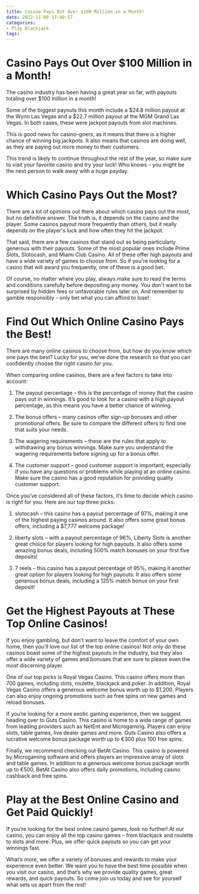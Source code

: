 ```yaml
---
title: Casino Pays Out Over $100 Million in a Month!
date: 2022-11-08 17:40:57
categories:
- Play Blackjack
tags:
---
```



#  Casino Pays Out Over $100 Million in a Month!

The casino industry has been having a great year so far, with payouts totaling over $100 million in a month!

Some of the biggest payouts this month include a $24.8 million payout at the Wynn Las Vegas and a $22.7 million payout at the MGM Grand Las Vegas. In both cases, these were jackpot payouts from slot machines.

This is good news for casino-goers, as it means that there is a higher chance of winning big jackpots. It also means that casinos are doing well, as they are paying out more money to their customers.

This trend is likely to continue throughout the rest of the year, so make sure to visit your favorite casino and try your luck! Who knows – you might be the next person to walk away with a huge payday.

#  Which Casino Pays Out the Most?

There are a lot of opinions out there about which casino pays out the most, but no definitive answer. The truth is, it depends on the casino and the player. Some casinos payout more frequently than others, but it really depends on the player's luck and how often they hit the jackpot.

That said, there are a few casinos that stand out as being particularly generous with their payouts. Some of the most popular ones include Prime Slots, Slotocash, and Miami Club Casino. All of these offer high payouts and have a wide variety of games to choose from. So if you're looking for a casino that will award you frequently, one of these is a good bet.

Of course, no matter where you play, always make sure to read the terms and conditions carefully before depositing any money. You don't want to be surprised by hidden fees or unfavorable rules later on. And remember to gamble responsibly - only bet what you can afford to lose!

#  Find Out Which Online Casino Pays the Best!

There are many online casinos to choose from, but how do you know which one pays the best? Lucky for you, we’ve done the research so that you can confidently choose the right casino for you.

When comparing online casinos, there are a few factors to take into account:

1. The payout percentage – this is the percentage of money that the casino pays out in winnings. It’s good to look for a casino with a high payout percentage, as this means you have a better chance of winning.

2. The bonus offers – many casinos offer sign-up bonuses and other promotional offers. Be sure to compare the different offers to find one that suits your needs.

3. The wagering requirements – these are the rules that apply to withdrawing any bonus winnings. Make sure you understand the wagering requirements before signing up for a bonus offer.

4. The customer support – good customer support is important, especially if you have any questions or problems while playing at an online casino. Make sure the casino has a good reputation for providing quality customer support.

Once you’ve considered all of these factors, it’s time to decide which casino is right for you. Here are our top three picks:

1. slotocash – this casino has a payout percentage of 97%, making it one of the highest paying casinos around. It also offers some great bonus offers, including a $7,777 welcome package!

2. liberty slots – with a payout percentage of 96%, Liberty Slots is another great choice for players looking for high payouts. It also offers some amazing bonus deals, including 500% match bonuses on your first five deposits!

3. 7 reels – this casino has a payout percentage of 95%, making it another great option for players looking for high payouts. It also offers some generous bonus deals, including a 125% match bonus on your first deposit!

#  Get the Highest Payouts at These Top Online Casinos!

If you enjoy gambling, but don’t want to leave the comfort of your own home, then you’ll love our list of the top online casinos! Not only do these casinos boast some of the highest payouts in the industry, but they also offer a wide variety of games and bonuses that are sure to please even the most discerning player.

One of our top picks is Royal Vegas Casino. This casino offers more than 700 games, including slots, roulette, blackjack and poker. In addition, Royal Vegas Casino offers a generous welcome bonus worth up to $1,200. Players can also enjoy ongoing promotions such as free spins on new games and reload bonuses.

If you’re looking for a more exotic gaming experience, then we suggest heading over to Guts Casino. This casino is home to a wide range of games from leading providers such as NetEnt and Microgaming. Players can enjoy slots, table games, live dealer games and more. Guts Casino also offers a lucrative welcome bonus package worth up to €300 plus 100 free spins.

Finally, we recommend checking out BetAt Casino. This casino is powered by Microgaming software and offers players an impressive array of slots and table games. In addition to a generous welcome bonus package worth up to €500, BetAt Casino also offers daily promotions, including casino cashback and free spins.

#  Play at the Best Online Casino and Get Paid Quickly!

If you’re looking for the best online casino games, look no further! At our casino, you can enjoy all the top casino games – from blackjack and roulette to slots and more. Plus, we offer quick payouts so you can get your winnings fast.

What’s more, we offer a variety of bonuses and rewards to make your experience even better. We want you to have the best time possible when you visit our casino, and that’s why we provide quality games, great rewards, and quick payouts. So come join us today and see for yourself what sets us apart from the rest!